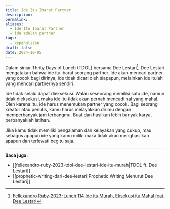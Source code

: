 ```yaml
---
title: Ide Itu Ibarat Partner
description: 
permalink: 
aliases:
  - Ide Itu Ibarat Partner
  - ide adalah partner
tags:
  - kepenulisan
draft: false
date: 2024-10-05
---
```

Dalam siniar Thrity Days of Lunch (TDOL) bersama Dee Lestari[^1], Dee Lestari mengatakan bahwa ide itu ibarat seorang partner. Ide akan mencari partner yang cocok bagi dirinya, ide tidak dicari oleh siapapun, melainkan ide itulah yang mencari partnernya sendiri.

Ide tidak selalu dapat dieksekusi. Walau seseorang memiliki satu ide, namun tidak dieksekusi, maka ide itu tidak akan pernah mencadi hal yang mahal. Oleh karena itu, ide harus menemukan partner yang cocok. Bagi seorang kreator atau penulis, kamu harus melayakkan dirimu dengan memperbanyak jam terbangmu. Buat dan hasilkan lebih banyak karya, perbanyaklah latihan. 

Jika kamu tidak memiliki pengalaman dan kelayakan yang cukup, mau sebagus apapun ide yang kamu miliki maka tidak akan menghasilkan apapun dan terlewati begitu saja.


---
**Baca juga:**
- [[fellexandro-ruby-2023-tdol-dee-lestari-ide-itu-murah|TDOL ft. Dee Lestari]]
- [[prophetic-writing-dari-dee-lestari|Prophetic Writing Menurut Dee Lestari]]



[^1]: [Fellexandro Ruby-2023-Lunch 114 Ide itu Murah, Eksekusi itu Mahal feat. Dee Lestari](https://www.youtube.com/watch?v=EU50W0GKeso&t=719)